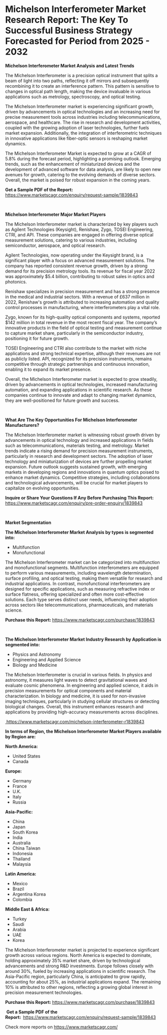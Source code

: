 <p><h1>Michelson Interferometer Market Research Report: The Key To Successful Business Strategy Forecasted for Period from 2025 - 2032</h1></p><p><strong>Michelson Interferometer Market Analysis and Latest Trends</strong></p>
<p><p>The Michelson Interferometer is a precision optical instrument that splits a beam of light into two paths, reflecting it off mirrors and subsequently recombining it to create an interference pattern. This pattern is sensitive to changes in optical path length, making the device invaluable in various applications such as metrology, spectroscopy, and optical testing.</p><p>The Michelson Interferometer market is experiencing significant growth, driven by advancements in optical technologies and an increasing need for precise measurement tools across industries including telecommunications, aerospace, and healthcare. The rise in research and development activities, coupled with the growing adoption of laser technologies, further fuels market expansion. Additionally, the integration of interferometric techniques in innovative applications like fiber-optic sensors is reshaping market dynamics. </p><p>The Michelson Interferometer Market is expected to grow at a CAGR of 5.8% during the forecast period, highlighting a promising outlook. Emerging trends, such as the enhancement of miniaturized devices and the development of advanced software for data analysis, are likely to open new avenues for growth, catering to the evolving demands of diverse sectors. Overall, the market is poised for robust expansion in the coming years.</p></p>
<p><strong>Get a Sample PDF of the Report:&nbsp;</strong> <a href="https://www.marketscagr.com/enquiry/request-sample/1839843?utm_campaign=2008&utm_medium=2&utm_source=Github&utm_content=ia&utm_term=19022025&utm_id=michelson-interferometer">https://www.marketscagr.com/enquiry/request-sample/1839843</a></p>
<p>&nbsp;</p>
<p><strong>Michelson Interferometer Major Market Players</strong></p>
<p><p>The Michelson Interferometer market is characterized by key players such as Agilent Technologies (Keysight), Renishaw, Zygo, TOSEI Engineering, CTRI, and API. These companies are engaged in offering diverse optical measurement solutions, catering to various industries, including semiconductor, aerospace, and optical research.</p><p>Agilent Technologies, now operating under the Keysight brand, is a significant player with a focus on advanced measurement solutions. The company has reported consistent revenue growth, driven by a strong demand for its precision metrology tools. Its revenue for fiscal year 2022 was approximately $5.4 billion, contributing to robust sales in optics and photonics.</p><p>Renishaw specializes in precision measurement and has a strong presence in the medical and industrial sectors. With a revenue of £637 million in 2022, Renishaw's growth is attributed to increasing automation and quality control processes in manufacturing, where interferometers play a vital role.</p><p>Zygo, known for its high-quality optical components and systems, reported $142 million in total revenue in the most recent fiscal year. The company’s innovative products in the field of optical testing and measurement continue to capture market share, particularly in the semiconductor industry, positioning it for future growth.</p><p>TOSEI Engineering and CTRI also contribute to the market with niche applications and strong technical expertise, although their revenues are not as publicly listed. API, recognized for its precision instruments, remains competitive through strategic partnerships and continuous innovation, enabling it to expand its market presence.</p><p>Overall, the Michelson Interferometer market is expected to grow steadily, driven by advancements in optical technologies, increased manufacturing automation, and expanding applications in scientific research. As these companies continue to innovate and adapt to changing market dynamics, they are well-positioned for future growth and success.</p></p>
<p>&nbsp;</p>
<p><strong>What Are The Key Opportunities For Michelson Interferometer Manufacturers?</strong></p>
<p><p>The Michelson Interferometer market is witnessing robust growth driven by advancements in optical technology and increased applications in fields such as telecommunications, materials testing, and metrology. Market trends indicate a rising demand for precision measurement instruments, particularly in research and development sectors. The adoption of laser technology and miniaturization of devices are further propelling market expansion. Future outlook suggests sustained growth, with emerging markets in developing regions and innovations in quantum optics poised to enhance market dynamics. Competitive strategies, including collaborations and technological advancements, will be crucial for market players to capitalize on evolving opportunities.</p></p>
<p><strong>Inquire or Share Your Questions If Any Before Purchasing This Report:</strong> <a href="https://www.marketscagr.com/enquiry/pre-order-enquiry/1839843?utm_campaign=2008&utm_medium=2&utm_source=Github&utm_content=ia&utm_term=19022025&utm_id=michelson-interferometer">https://www.marketscagr.com/enquiry/pre-order-enquiry/1839843</a></p>
<p>&nbsp;</p>
<p><strong>Market Segmentation</strong></p>
<p><strong>The Michelson Interferometer Market Analysis by types is segmented into:</strong></p>
<p><ul><li>Multifunction</li><li>Monofunctional</li></ul></p>
<p><p>The Michelson Interferometer market can be categorized into multifunction and monofunctional segments. Multifunction interferometers are equipped to perform various measurements, including wavelength determination, surface profiling, and optical testing, making them versatile for research and industrial applications. In contrast, monofunctional interferometers are designed for specific applications, such as measuring refractive index or surface flatness, offering specialized and often more cost-effective solutions. Each type serves distinct user needs, influencing their adoption across sectors like telecommunications, pharmaceuticals, and materials science.</p></p>
<p><strong>Purchase this Report:&nbsp;</strong><a href="https://www.marketscagr.com/purchase/1839843?utm_campaign=2008&utm_medium=2&utm_source=Github&utm_content=ia&utm_term=19022025&utm_id=michelson-interferometer">https://www.marketscagr.com/purchase/1839843</a></p>
<p>&nbsp;</p>
<p><strong>The Michelson Interferometer Market Industry Research by Application is segmented into:</strong></p>
<p><ul><li>Physics and Astronomy</li><li>Engineering and Applied Science</li><li>Biology and Medicine</li></ul></p>
<p><p>The Michelson Interferometer is crucial in various fields. In physics and astronomy, it measures light waves to detect gravitational waves and evaluate cosmic phenomena. In engineering and applied science, it aids in precision measurements for optical components and material characterization. In biology and medicine, it is used for non-invasive imaging techniques, particularly in studying cellular structures or detecting biological changes. Overall, this instrument enhances research and applications by providing high-accuracy measurements across disciplines.</p></p>
<p><a href="https://www.marketscagr.com/michelson-interferometer-r1839843?utm_campaign=2008&utm_medium=2&utm_source=Github&utm_content=ia&utm_term=19022025&utm_id=michelson-interferometer">&nbsp;https://www.marketscagr.com/michelson-interferometer-r1839843</a></p>
<p><strong>In terms of Region, the Michelson Interferometer Market Players available by Region are:</strong></p>
<p>
    <p> <strong> North America: </strong>
        <ul>
            <li>United States</li>
            <li>Canada</li>
        </ul>
        </p> 
    <p> <strong> Europe: </strong>
        <ul>
            <li>Germany</li>
            <li>France</li>
            <li>U.K.</li>
            <li>Italy</li>
            <li>Russia</li>
        </ul>
        </p> 
    <p> <strong> Asia-Pacific: </strong>
        <ul>
            <li>China</li>
            <li>Japan</li>
            <li>South Korea</li>
            <li>India</li>
            <li>Australia</li>
            <li>China Taiwan</li>
            <li>Indonesia</li>
            <li>Thailand</li>
            <li>Malaysia</li>
        </ul>
        </p> 
    <p> <strong> Latin America: </strong>
        <ul>
            <li>Mexico</li>
            <li>Brazil</li>
            <li>Argentina Korea</li>
            <li>Colombia</li>
        </ul>
        </p> 
    <p> <strong> Middle East & Africa: </strong>
        <ul>
            <li>Turkey</li>
            <li>Saudi</li>
            <li>Arabia</li>
            <li>UAE</li>
            <li>Korea</li>
        </ul>
    </p>
    </p>
<p><p>The Michelson Interferometer market is projected to experience significant growth across various regions. North America is expected to dominate, holding approximately 35% market share, driven by technological advancements and strong R&D investments. Europe follows closely with around 30%, fueled by increasing applications in scientific research. The Asia-Pacific region, particularly China, is anticipated to grow rapidly, accounting for about 25%, as industrial applications expand. The remaining 10% is attributed to other regions, reflecting a growing global interest in precision measurement technologies.</p></p>
<p><strong>Purchase this Report: </strong><a href="https://www.marketscagr.com/purchase/1839843?utm_campaign=2008&utm_medium=2&utm_source=Github&utm_content=ia&utm_term=19022025&utm_id=michelson-interferometer">https://www.marketscagr.com/purchase/1839843</a></p>
<p>&nbsp;<strong>Get a Sample PDF of the Report:&nbsp;&nbsp;</strong><a href="https://www.marketscagr.com/enquiry/request-sample/1839843?utm_campaign=2008&utm_medium=2&utm_source=Github&utm_content=ia&utm_term=19022025&utm_id=michelson-interferometer">https://www.marketscagr.com/enquiry/request-sample/1839843</a></p>
<p><strong></strong></p>
<p>Check more reports on <a href="https://www.marketscagr.com/?utm_campaign=2008&utm_medium=2&utm_source=Github&utm_content=ia&utm_term=19022025&utm_id=michelson-interferometer">https://www.marketscagr.com/</a></p>
